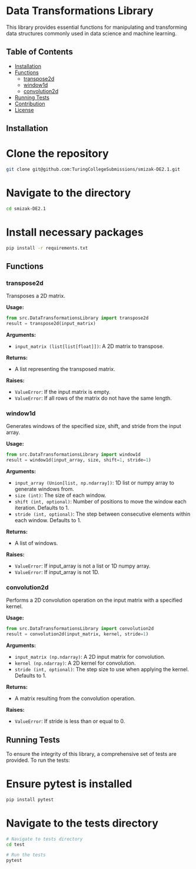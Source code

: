 # Data Transformations Library

This library provides essential functions for manipulating and transforming data structures commonly used in data science and machine learning.

## Table of Contents

- [Installation](#installation)
- [Functions](#functions)
  - [transpose2d](#transpose2d)
  - [window1d](#window1d)
  - [convolution2d](#convolution2d)
- [Running Tests](#running-tests)
- [Contribution](#contribution)
- [License](#license)

## Installation


# Clone the repository
```bash
git clone git@github.com:TuringCollegeSubmissions/smizak-DE2.1.git
```

# Navigate to the directory
``` bash
cd smizak-DE2.1
```

# Install necessary packages
``` bash
pip install -r requirements.txt
```

## Functions

### transpose2d

Transposes a 2D matrix.

**Usage:**

```python
from src.DataTransformationsLibrary import transpose2d
result = transpose2d(input_matrix)
```

**Arguments:**

- `input_matrix (list[list[float]])`: A 2D matrix to transpose.

**Returns:**

- A list representing the transposed matrix.

**Raises:**

- `ValueError`: If the input matrix is empty.
- `ValueError`: If all rows of the matrix do not have the same length.

### window1d

Generates windows of the specified size, shift, and stride from the input array.

**Usage:**

```python
from src.DataTransformationsLibrary import window1d
result = window1d(input_array, size, shift=1, stride=1)
```

**Arguments:**

- `input_array (Union[list, np.ndarray])`: 1D list or numpy array to generate windows from.
- `size (int)`: The size of each window.
- `shift (int, optional)`: Number of positions to move the window each iteration. Defaults to 1.
- `stride (int, optional)`: The step between consecutive elements within each window. Defaults to 1.

**Returns:**

- A list of windows.

**Raises:**

- `ValueError`: If input_array is not a list or 1D numpy array.
- `ValueError`: If input_array is not 1D.

### convolution2d

Performs a 2D convolution operation on the input matrix with a specified kernel.

**Usage:**

```python
from src.DataTransformationsLibrary import convolution2d
result = convolution2d(input_matrix, kernel, stride=1)
```

**Arguments:**

- `input_matrix (np.ndarray)`: A 2D input matrix for convolution.
- `kernel (np.ndarray)`: A 2D kernel for convolution.
- `stride (int, optional)`: The step size to use when applying the kernel. Defaults to 1.

**Returns:**

- A matrix resulting from the convolution operation.

**Raises:**

- `ValueError`: If stride is less than or equal to 0.

## Running Tests

To ensure the integrity of this library, a comprehensive set of tests are provided. To run the tests:

# Ensure pytest is installed
```bash
pip install pytest
```

# Navigate to the tests directory
``` bash
# Navigate to tests directory
cd test

# Run the tests
pytest
```
